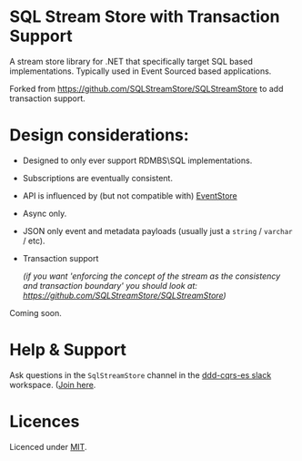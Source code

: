 # SQL Stream Store with Transaction Support

A stream store library for .NET that specifically target SQL based implementations. Typically
used in Event Sourced based applications.

Forked from https://github.com/SQLStreamStore/SQLStreamStore to add transaction support.

# Design considerations:

 - Designed to only ever support RDMBS\SQL implementations.
 - Subscriptions are eventually consistent.
 - API is influenced by (but not compatible with) [EventStore](https://geteventstore.com/)
 - Async only.
 - JSON only event and metadata payloads (usually just a `string` / `varchar` / etc).
 - Transaction support 
 
    *(if you want 'enforcing the concept of the stream as the consistency and transaction boundary' you should look at: https://github.com/SQLStreamStore/SQLStreamStore)*

Coming soon.

# Help & Support

Ask questions in the `SqlStreamStore` channel in the [ddd-cqrs-es slack](https://ddd-cqrs-es.slack.com) workspace. ([Join here](https://ddd-cqrs-es.herokuapp.com/). 

# Licences

Licenced under [MIT](LICENSE).
